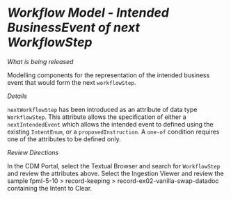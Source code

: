 # *Workflow Model - Intended BusinessEvent of next WorkflowStep*

_What is being released_

Modelling components for the representation of the intended business event that would form the next `workflowStep`.

_Details_

`nextWorkflowStep` has been introduced as an attribute of data type `WorkflowStep`.  This attribute allows the specification of either a `nextIntendedEvent` which allows the intended event to defined using the existing `IntentEnum`, or a `proposedInstruction`.  A `one-of` condition requires one of the attributes to be defined only.

_Review Directions_

In the CDM Portal, select the Textual Browser and search for `WorkflowStep` and review the attributes above.
Select the Ingestion Viewer and review the sample fpml-5-10 > record-keeping > record-ex02-vanilla-swap-datadoc containing the Intent to Clear.
